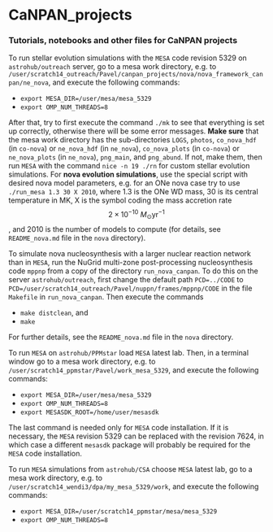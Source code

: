 # CaNPAN_projects

### Tutorials, notebooks and other files for CaNPAN projects

To run stellar evolution simulations with the ``MESA`` code revision 5329 on ``astrohub/outreach`` server, go to a mesa work directory, e.g. to ``/user/scratch14_outreach/Pavel/canpan_projects/nova/nova_framework_canpan/ne_nova``, and execute the following commands:

* ``export MESA_DIR=/user/mesa/mesa_5329``
* ``export OMP_NUM_THREADS=8``

After that, try to first execute the command ``./mk`` to see that everything is set up correctly, otherwise there will be some error messages. **Make sure** that the mesa work directory has the sub-directories ``LOGS``, ``photos``, ``co_nova_hdf`` (in ``co-nova``) or ``ne_nova_hdf`` (in ``ne_nova``), ``co_nova_plots`` (in ``co-nova``) or ``ne_nova_plots`` (in ``ne_nova``), ``png_main``, and ``png_abund``. If not, make them, then run ``MESA`` with the command ``nice -n 19 ./rn`` for custom stellar evolution simulations.
For **nova evolution simulations**, use the special script with desired nova model parameters, e.g. for an ONe nova case try to use 
``./run_mesa 1.3 30 X 2010``, where 1.3 is the ONe WD mass, 30 is its central temperature in MK, X is the symbol coding the mass accretion rate $$2\times 10^{-10}\ M_\odot\mathrm{yr}^{-1}$$, and 2010 is the number of models to compute (for details, see ``README_nova.md`` file in the ``nova`` directory). 

To simulate nova nucleosynthesis with a larger nuclear reaction network than in ``MESA``, run the NuGrid multi-zone post-processing nucleosynthesis code ``mppnp`` from a copy of the directory ``run_nova_canpan``. To do this on the server ``astrohub/outreach``, first change the default path ``PCD=../CODE`` to ``PCD=/user/scratch14_outreach/Pavel/nuppn/frames/mppnp/CODE`` in the file ``Makefile`` in ``run_nova_canpan``. Then execute the commands

* ``make distclean``, and
* ``make``

For further details, see the ``README_nova.md`` file in the ``nova`` directory.

To run ``MESA`` on ``astrohub/PPMstar`` load ``MESA`` latest lab. Then, in a terminal window go to a mesa work directory, e.g. to ``/user/scratch14_ppmstar/Pavel/work_mesa_5329``, and execute the following commands:

* ``export MESA_DIR=/user/mesa/mesa_5329``
* ``export OMP_NUM_THREADS=8``
* ``export MESASDK_ROOT=/home/user/mesasdk``

The last command is needed only for ``MESA`` code installation.
If it is necessary, the ``MESA`` revision 5329 can be replaced with the revision 7624, in which case a different ``mesasdk`` package will probably be required for the ``MESA`` code installation.

To run ``MESA`` simulations from ``astrohub/CSA`` choose ``MESA`` latest lab, go to a mesa work directory, e.g. to ``/user/scratch14_wendi3/dpa/my_mesa_5329/work``, and execute the following commands:

* ``export MESA_DIR=/user/scratch14_ppmstar/mesa/mesa_5329``
* ``export OMP_NUM_THREADS=8``